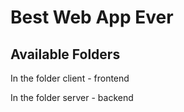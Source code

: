 # Best Web App Ever

## Available Folders

In the folder client - frontend

In the folder server - backend
